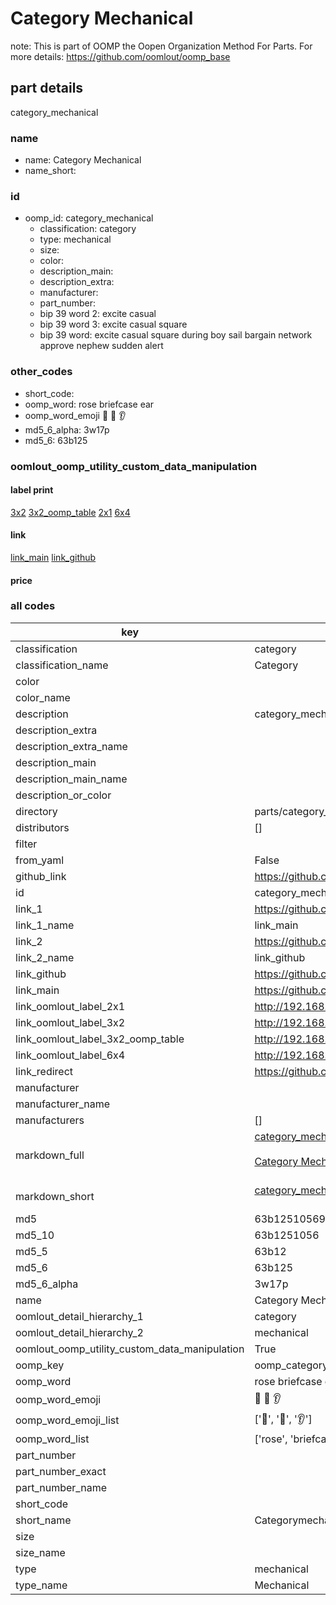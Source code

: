 # Category Mechanical  

note: This is part of OOMP the Oopen Organization Method For Parts. For more details: https://github.com/oomlout/oomp_base

##  part details
  



category_mechanical



### name
* name: Category Mechanical
* name_short: 
### id
* oomp_id: category_mechanical
  * classification: category
  * type: mechanical
  * size: 
  * color: 
  * description_main: 
  * description_extra: 
  * manufacturer: 
  * part_number: 
  * bip 39 word 2: excite casual
  * bip 39 word 3: excite casual square
  * bip 39 word: excite casual square during boy sail bargain network approve nephew sudden alert

### other_codes
* short_code: 
* oomp_word: rose briefcase ear
* oomp_word_emoji :rose: :briefcase: :ear:
* md5_6_alpha: 3w17p
* md5_6: 63b125






### oomlout_oomp_utility_custom_data_manipulation
#### label print
[3x2](http://192.168.1.245:1112/?label=oomp%203w17p)
[3x2_oomp_table](http://192.168.1.108:1112/?label=oomp%203w17p)
[2x1](http://192.168.1.242:1112/?label=oomp%203w17p)
[6x4](http://192.168.1.55:1112/?label=oomp%203w17p)    

#### link

[link_main](https://github.com/oomlout/oomlout_oomp_version_1_messy/tree/main/parts/category_mechanical) [link_github](https://github.com/oomlout/oomlout_oomp_version_1_messy/tree/main/parts/category_mechanical)                             

#### price







### all codes 
| key | value |  
| --- | --- |  
| classification | category |  
| classification_name | Category |  
| color |  |  
| color_name |  |  
| description | category_mechanical |  
| description_extra |  |  
| description_extra_name |  |  
| description_main |  |  
| description_main_name |  |  
| description_or_color |   |  
| directory | parts/category_mechanical |  
| distributors | [] |  
| filter |  |  
| from_yaml | False |  
| github_link | https://github.com/oomlout/oomlout_oomp_part_src/tree/main/parts/category_mechanical |  
| id | category_mechanical |  
| link_1 | https://github.com/oomlout/oomlout_oomp_version_1_messy/tree/main/parts/category_mechanical |  
| link_1_name | link_main |  
| link_2 | https://github.com/oomlout/oomlout_oomp_version_1_messy/tree/main/parts/category_mechanical |  
| link_2_name | link_github |  
| link_github | https://github.com/oomlout/oomlout_oomp_version_1_messy/tree/main/parts/category_mechanical |  
| link_main | https://github.com/oomlout/oomlout_oomp_version_1_messy/tree/main/parts/category_mechanical |  
| link_oomlout_label_2x1 | http://192.168.1.242:1112/?label=oomp%203w17p |  
| link_oomlout_label_3x2 | http://192.168.1.245:1112/?label=oomp%203w17p |  
| link_oomlout_label_3x2_oomp_table | http://192.168.1.108:1112/?label=oomp%203w17p |  
| link_oomlout_label_6x4 | http://192.168.1.55:1112/?label=oomp%203w17p |  
| link_redirect | https://github.com/oomlout/oomlout_oomp_version_1_messy/tree/main/parts/category_mechanical |  
| manufacturer |  |  
| manufacturer_name |  |  
| manufacturers | [] |  
| markdown_full | [category_mechanical](none)<br>[](none)<br>[Category Mechanical](none)<br><br> |  
| markdown_short | [category_mechanical](none)<br><br> |  
| md5 | 63b125105694c256f88d5443a6c8ea76 |  
| md5_10 | 63b1251056 |  
| md5_5 | 63b12 |  
| md5_6 | 63b125 |  
| md5_6_alpha | 3w17p |  
| name | Category Mechanical |  
| oomlout_detail_hierarchy_1 | category |  
| oomlout_detail_hierarchy_2 | mechanical |  
| oomlout_oomp_utility_custom_data_manipulation | True |  
| oomp_key | oomp_category_mechanical |  
| oomp_word | rose briefcase ear |  
| oomp_word_emoji | :rose: :briefcase: :ear: |  
| oomp_word_emoji_list | [':rose:', ':briefcase:', ':ear:'] |  
| oomp_word_list | ['rose', 'briefcase', 'ear'] |  
| part_number |  |  
| part_number_exact |  |  
| part_number_name |  |  
| short_code |  |  
| short_name | Categorymechanical |  
| size |  |  
| size_name |  |  
| type | mechanical |  
| type_name | Mechanical |  
